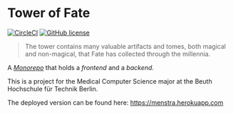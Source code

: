 # Tower of Fate

[![CircleCI](https://circleci.com/gh/meandor/tower-of-fate.svg?style=shield)](https://circleci.com/gh/meandor/tower-of-fate)
[![GitHub license](https://img.shields.io/github/license/meandor/tower-of-fate.svg)](https://github.com/meandor/tower-of-fate/blob/master/LICENSE)

> The tower contains many valuable artifacts and tomes, both magical and non-magical, that Fate has collected through
>the millennia.

A [_Monorepo_](https://en.wikipedia.org/wiki/Monorepo) that holds a _frontend_ and a _backend_.

This is a project for the Medical Computer Science major at the Beuth Hochschule für Technik Berlin.

The deployed version can be found here: https://menstra.herokuapp.com
